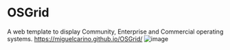 # OSGrid
A web template to display Community, Enterprise and Commercial operating systems.
https://miguelcarino.github.io/OSGrid/
![image](https://github.com/user-attachments/assets/6137541f-1386-43c9-adaa-fc19f2c0a6a5)

